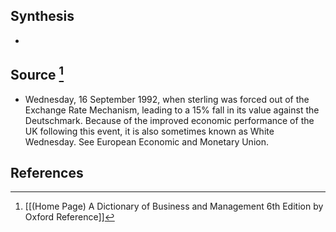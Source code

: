 ## Synthesis
- 
## Source [^1]
- Wednesday, 16 September 1992, when sterling was forced out of the Exchange Rate Mechanism, leading to a $15 \%$ fall in its value against the Deutschmark. Because of the improved economic performance of the UK following this event, it is also sometimes known as White Wednesday. See European Economic and Monetary Union.
## References

[^1]: [[(Home Page) A Dictionary of Business and Management 6th Edition by Oxford Reference]]